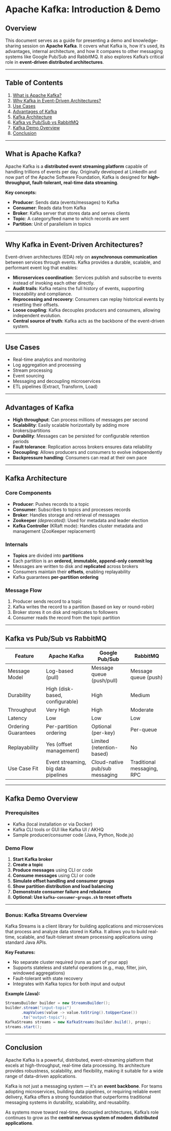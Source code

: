 # Apache Kafka: Introduction & Demo

## Overview
This document serves as a guide for presenting a demo and knowledge-sharing session on **Apache Kafka**. It covers what Kafka is, how it's used, its advantages, internal architecture, and how it compares to other messaging systems like Google Pub/Sub and RabbitMQ. It also explores Kafka’s critical role in **event-driven distributed architectures**.

---

## Table of Contents
1. [What is Apache Kafka?](#what-is-apache-kafka)
2. [Why Kafka in Event-Driven Architectures?](#why-kafka-in-event-driven-architectures)
3. [Use Cases](#use-cases)
4. [Advantages of Kafka](#advantages-of-kafka)
5. [Kafka Architecture](#kafka-architecture)
6. [Kafka vs Pub/Sub vs RabbitMQ](#kafka-vs-pubsub-vs-rabbitmq)
7. [Kafka Demo Overview](#kafka-demo-overview)
8. [Conclusion](#conclusion)

---

## What is Apache Kafka?
Apache Kafka is a **distributed event streaming platform** capable of handling trillions of events per day. Originally developed at LinkedIn and now part of the Apache Software Foundation, Kafka is designed for **high-throughput, fault-tolerant, real-time data streaming**.

**Key concepts:**
- **Producer**: Sends data (events/messages) to Kafka
- **Consumer**: Reads data from Kafka
- **Broker**: Kafka server that stores data and serves clients
- **Topic**: A category/feed name to which records are sent
- **Partition**: Unit of parallelism in topics

---

## Why Kafka in Event-Driven Architectures?

Event-driven architectures (EDA) rely on **asynchronous communication** between services through events. Kafka provides a durable, scalable, and performant event log that enables:

- **Microservices coordination**: Services publish and subscribe to events instead of invoking each other directly.
- **Audit trails**: Kafka retains the full history of events, supporting traceability and compliance.
- **Reprocessing and recovery**: Consumers can replay historical events by resetting their offsets.
- **Loose coupling**: Kafka decouples producers and consumers, allowing independent evolution.
- **Central source of truth**: Kafka acts as the backbone of the event-driven system.

---

## Use Cases
- Real-time analytics and monitoring
- Log aggregation and processing
- Stream processing
- Event sourcing
- Messaging and decoupling microservices
- ETL pipelines (Extract, Transform, Load)

---

## Advantages of Kafka
- **High throughput**: Can process millions of messages per second
- **Scalability**: Easily scalable horizontally by adding more brokers/partitions
- **Durability**: Messages can be persisted for configurable retention periods
- **Fault tolerance**: Replication across brokers ensures data reliability
- **Decoupling**: Allows producers and consumers to evolve independently
- **Backpressure handling**: Consumers can read at their own pace

---

## Kafka Architecture

### Core Components
- **Producer**: Pushes records to a topic
- **Consumer**: Subscribes to topics and processes records
- **Broker**: Handles storage and retrieval of messages
- **Zookeeper** *(deprecated)*: Used for metadata and leader election
- **Kafka Controller** (KRaft mode): Handles cluster metadata and management (ZooKeeper replacement)

### Internals
- **Topics** are divided into **partitions**
- Each partition is an **ordered, immutable, append-only commit log**
- Messages are written to disk and **replicated** across brokers
- Consumers maintain their **offsets**, enabling replayability
- Kafka guarantees **per-partition ordering**

### Message Flow
1. Producer sends record to a topic
2. Kafka writes the record to a partition (based on key or round-robin)
3. Broker stores it on disk and replicates to followers
4. Consumer reads the record from the topic partition

---

## Kafka vs Pub/Sub vs RabbitMQ

| Feature                | Apache Kafka                          | Google Pub/Sub                  | RabbitMQ                        |
|------------------------|----------------------------------------|----------------------------------|----------------------------------|
| Message Model         | Log-based (pull)                      | Message queue (push/pull)       | Message queue (push)            |
| Durability            | High (disk-based, configurable)       | High                            | Medium                          |
| Throughput            | Very High                             | High                            | Moderate                        |
| Latency               | Low                                   | Low                             | Low                             |
| Ordering Guarantees   | Per-partition ordering                | Optional (per-key)              | Per-queue                       |
| Replayability         | Yes (offset management)               | Limited (retention-based)       | No                              |
| Use Case Fit          | Event streaming, big data pipelines   | Cloud-native pub/sub messaging  | Traditional messaging, RPC      |

---

## Kafka Demo Overview

### Prerequisites
- Kafka (local installation or via Docker)
- Kafka CLI tools or GUI like Kafka UI / AKHQ
- Sample producer/consumer code (Java, Python, Node.js)

### Demo Flow
1. **Start Kafka broker**
2. **Create a topic**
3. **Produce messages** using CLI or code
4. **Consume messages** using CLI or code
5. **Simulate offset handling and consumer groups**
6. **Show partition distribution and load balancing**
7. **Demonstrate consumer failure and rebalance**
8. **Optional: Use `kafka-consumer-groups.sh` to reset offsets**

---


### Bonus: Kafka Streams Overview

Kafka Streams is a client library for building applications and microservices that process and analyze data stored in Kafka. It allows you to build real-time, scalable, and fault-tolerant stream processing applications using standard Java APIs.

**Key Features:**
- No separate cluster required (runs as part of your app)
- Supports stateless and stateful operations (e.g., map, filter, join, windowed aggregations)
- Fault-tolerant with state recovery
- Integrates with Kafka topics for both input and output

**Example (Java):**
```java
StreamsBuilder builder = new StreamsBuilder();
builder.stream("input-topic")
       .mapValues(value -> value.toString().toUpperCase())
       .to("output-topic");
KafkaStreams streams = new KafkaStreams(builder.build(), props);
streams.start();
```


---

## Conclusion

Apache Kafka is a powerful, distributed, event-streaming platform that excels at high-throughput, real-time data processing. Its architecture provides robustness, scalability, and flexibility, making it suitable for a wide range of data-driven applications.

Kafka is not just a messaging system — it's an **event backbone**. For teams adopting microservices, building data pipelines, or requiring reliable event delivery, Kafka offers a strong foundation that outperforms traditional messaging systems in durability, scalability, and reusability.

As systems move toward real-time, decoupled architectures, Kafka’s role continues to grow as the **central nervous system of modern distributed applications**.
